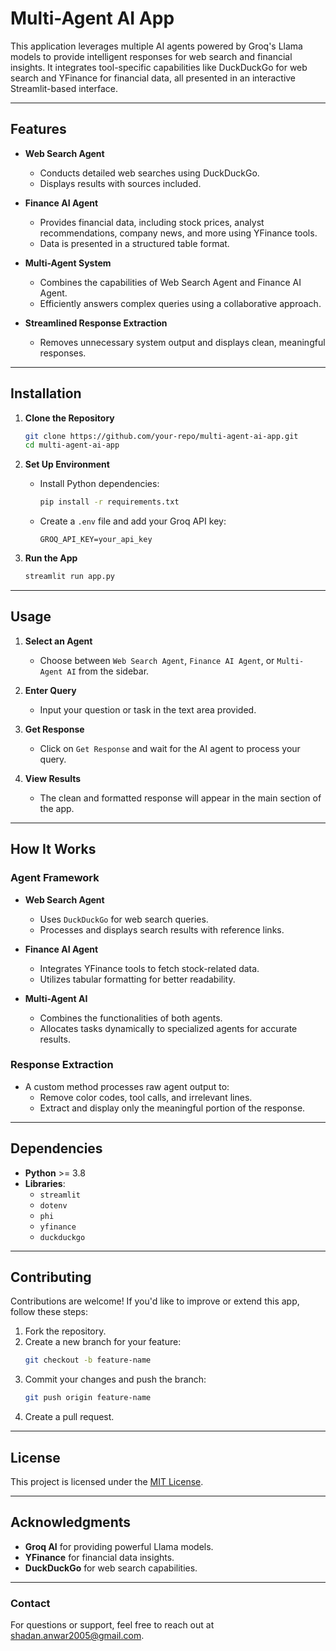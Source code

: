 # Multi-Agent AI App

This application leverages multiple AI agents powered by Groq's Llama models to provide intelligent responses for web search and financial insights. It integrates tool-specific capabilities like DuckDuckGo for web search and YFinance for financial data, all presented in an interactive Streamlit-based interface.

---

## Features

- **Web Search Agent**
  - Conducts detailed web searches using DuckDuckGo.
  - Displays results with sources included.

- **Finance AI Agent**
  - Provides financial data, including stock prices, analyst recommendations, company news, and more using YFinance tools.
  - Data is presented in a structured table format.

- **Multi-Agent System**
  - Combines the capabilities of Web Search Agent and Finance AI Agent.
  - Efficiently answers complex queries using a collaborative approach.

- **Streamlined Response Extraction**
  - Removes unnecessary system output and displays clean, meaningful responses.

---

## Installation

1. **Clone the Repository**
   ```bash
   git clone https://github.com/your-repo/multi-agent-ai-app.git
   cd multi-agent-ai-app
   ```

2. **Set Up Environment**
   - Install Python dependencies:
     ```bash
     pip install -r requirements.txt
     ```
   - Create a `.env` file and add your Groq API key:
     ```
     GROQ_API_KEY=your_api_key
     ```

3. **Run the App**
   ```bash
   streamlit run app.py
   ```

---

## Usage

1. **Select an Agent**
   - Choose between `Web Search Agent`, `Finance AI Agent`, or `Multi-Agent AI` from the sidebar.

2. **Enter Query**
   - Input your question or task in the text area provided.

3. **Get Response**
   - Click on `Get Response` and wait for the AI agent to process your query.

4. **View Results**
   - The clean and formatted response will appear in the main section of the app.

---

## How It Works

### Agent Framework
- **Web Search Agent**
  - Uses `DuckDuckGo` for web search queries.
  - Processes and displays search results with reference links.

- **Finance AI Agent**
  - Integrates YFinance tools to fetch stock-related data.
  - Utilizes tabular formatting for better readability.

- **Multi-Agent AI**
  - Combines the functionalities of both agents.
  - Allocates tasks dynamically to specialized agents for accurate results.

### Response Extraction
- A custom method processes raw agent output to:
  - Remove color codes, tool calls, and irrelevant lines.
  - Extract and display only the meaningful portion of the response.

---

## Dependencies

- **Python** >= 3.8
- **Libraries**:
  - `streamlit`
  - `dotenv`
  - `phi`
  - `yfinance`
  - `duckduckgo`

---

## Contributing

Contributions are welcome! If you'd like to improve or extend this app, follow these steps:

1. Fork the repository.
2. Create a new branch for your feature:
   ```bash
   git checkout -b feature-name
   ```
3. Commit your changes and push the branch:
   ```bash
   git push origin feature-name
   ```
4. Create a pull request.

---

## License

This project is licensed under the [MIT License](LICENSE).

---

## Acknowledgments

- **Groq AI** for providing powerful Llama models.
- **YFinance** for financial data insights.
- **DuckDuckGo** for web search capabilities.

---

### Contact

For questions or support, feel free to reach out at [shadan.anwar2005@gmail.com]([shadan.anwar2005@gmail.com).
